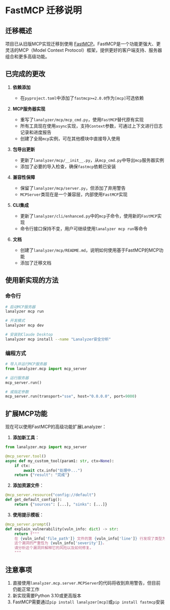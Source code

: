 # FastMCP 迁移说明

## 迁移概述

项目已从旧版MCP实现迁移到使用 [FastMCP](https://github.com/jlowin/fastmcp)。FastMCP是一个功能更强大、更灵活的MCP（Model Context Protocol）框架，提供更好的客户端支持、服务器组合和更多高级功能。

## 已完成的更改

1. **依赖添加**
   - 在`pyproject.toml`中添加了`fastmcp>=2.0.0`作为`[mcp]`可选依赖

2. **MCP服务器实现**
   - 重写了`lanalyzer/mcp/mcp_cmd.py`，使用`FastMCP`替代原有实现
   - 所有工具现在使用`async`实现，支持`Context`参数，可通过上下文进行日志记录和进度报告
   - 创建了全局`mcp`实例，可在其他模块中直接导入使用

3. **包导出更新**
   - 更新了`lanalyzer/mcp/__init__.py`，从`mcp_cmd.py`中导出`mcp`服务器实例
   - 添加了必要的导入检查，确保`fastmcp`依赖已安装

4. **兼容性保障**
   - 保留了`lanalyzer/mcp/server.py`，但添加了弃用警告
   - `MCPServer`类现在是一个兼容层，内部使用`FastMCP`实现

5. **CLI集成**
   - 更新了`lanalyzer/cli/enhanced.py`中的`mcp`子命令，使用新的`FastMCP`实现
   - 命令行接口保持不变，用户可继续使用`lanalyzer mcp run`等命令

6. **文档**
   - 创建了`lanalyzer/mcp/README.md`，说明如何使用基于FastMCP的MCP功能
   - 添加了迁移文档

## 使用新实现的方法

### 命令行

```bash
# 启动MCP服务器
lanalyzer mcp run

# 开发模式
lanalyzer mcp dev

# 安装到Claude Desktop
lanalyzer mcp install --name "Lanalyzer安全分析"
```

### 编程方式

```python
# 导入并运行MCP服务器
from lanalyzer.mcp import mcp_server

# 运行服务器
mcp_server.run()

# 或指定参数
mcp_server.run(transport="sse", host="0.0.0.0", port=9000)
```

## 扩展MCP功能

现在可以使用FastMCP的高级功能扩展Lanalyzer：

1. **添加新工具**：

```python
from lanalyzer.mcp import mcp_server

@mcp_server.tool()
async def my_custom_tool(param1: str, ctx=None):
    if ctx:
        await ctx.info("处理中...")
    return {"result": "完成"}
```

2. **添加资源文件**：

```python
@mcp_server.resource("config://default")
def get_default_config():
    return {"sources": [...], "sinks": [...]}
```

3. **使用提示模板**：

```python
@mcp_server.prompt()
def explain_vulnerability(vuln_info: dict) -> str:
    return f"""
    在 {vuln_info['file_path']} 文件的第 {vuln_info['line']} 行发现了类型为 {vuln_info['rule_name']} 的漏洞。
    这个漏洞的严重性为 {vuln_info['severity']}。
    请分析这个漏洞并解释它的风险以及如何修复。
    """
```

## 注意事项

1. 直接使用`lanalyzer.mcp.server.MCPServer`的代码将收到弃用警告，但目前仍能正常工作
2. 新实现需要Python 3.10或更高版本
3. FastMCP需要通过`pip install lanalyzer[mcp]`或`pip install fastmcp`安装 